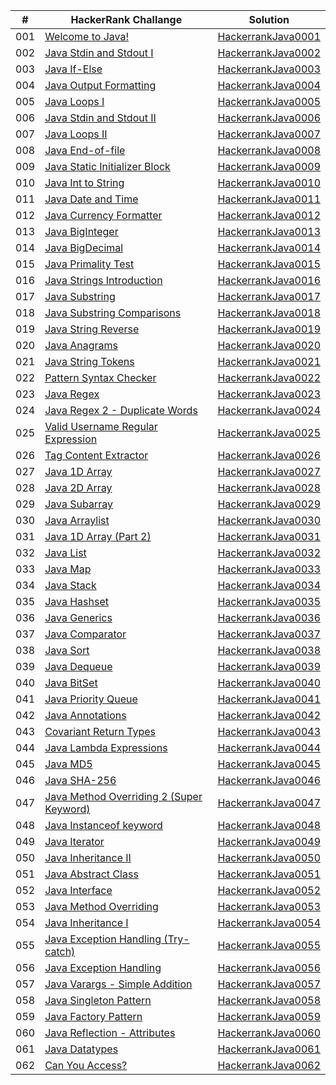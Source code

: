 |  #  | HackerRank Challange | Solution |
| --- | -------------------- | -------- |
| 001 | [Welcome to Java!](https://www.hackerrank.com/challenges/welcome-to-java/problem?isFullScreen=true) | [HackerrankJava0001](./HackerrankJava0001.java) |
| 002 | [Java Stdin and Stdout I](https://www.hackerrank.com/challenges/java-stdin-and-stdout-1/problem?isFullScreen=true) | [HackerrankJava0002](./HackerrankJava0002.java) |
| 003 | [Java If-Else](https://www.hackerrank.com/challenges/java-if-else/problem?isFullScreen=true) | [HackerrankJava0003](./HackerrankJava0003.java) |
| 004 | [Java Output Formatting](https://www.hackerrank.com/challenges/java-output-formatting/problem?isFullScreen=true) | [HackerrankJava0004](./HackerrankJava0004.java) |
| 005 | [Java Loops I](https://www.hackerrank.com/challenges/java-loops-i/problem?isFullScreen=true) | [HackerrankJava0005](./HackerrankJava0005.java) |
| 006 | [Java Stdin and Stdout II](https://www.hackerrank.com/challenges/java-stdin-stdout/problem?isFullScreen=true) | [HackerrankJava0006](./HackerrankJava0006.java) |
| 007 | [Java Loops II](https://www.hackerrank.com/challenges/java-loops/problem?isFullScreen=true) | [HackerrankJava0007](./HackerrankJava0007.java) |
| 008 | [Java End-of-file](https://www.hackerrank.com/challenges/java-end-of-file/problem?isFullScreen=true) | [HackerrankJava0008](./HackerrankJava0008.java) |
| 009 | [Java Static Initializer Block](https://www.hackerrank.com/challenges/java-static-initializer-block/problem?isFullScreen=true) | [HackerrankJava0009](./HackerrankJava0009.java) |
| 010 | [Java Int to String](https://www.hackerrank.com/challenges/java-int-to-string/problem?isFullScreen=true) | [HackerrankJava0010](./HackerrankJava0010.java) |
| 011 | [Java Date and Time](https://www.hackerrank.com/challenges/java-date-and-time/problem?isFullScreen=true) | [HackerrankJava0011](./HackerrankJava0011.java) |
| 012 | [Java Currency Formatter](https://www.hackerrank.com/challenges/java-currency-formatter/problem?isFullScreen=true) | [HackerrankJava0012](./HackerrankJava0012.java) |
| 013 | [Java BigInteger](https://www.hackerrank.com/challenges/java-biginteger/problem?isFullScreen=true) | [HackerrankJava0013](./HackerrankJava0013.java) |
| 014 | [Java BigDecimal](https://www.hackerrank.com/challenges/java-bigdecimal/problem?isFullScreen=true) | [HackerrankJava0014](./HackerrankJava0014.java) |
| 015 | [Java Primality Test](https://www.hackerrank.com/challenges/java-primality-test/problem?isFullScreen=true) | [HackerrankJava0015](./HackerrankJava0015.java) |
| 016 | [Java Strings Introduction](https://www.hackerrank.com/challenges/java-strings-introduction/problem?isFullScreen=true) | [HackerrankJava0016](./HackerrankJava0016.java) |
| 017 | [Java Substring](https://www.hackerrank.com/challenges/java-substring/problem?isFullScreen=true) | [HackerrankJava0017](./HackerrankJava0017.java) |
| 018 | [Java Substring Comparisons](https://www.hackerrank.com/challenges/java-string-compare/problem?isFullScreen=true) | [HackerrankJava0018](./HackerrankJava0018.java) |
| 019 | [Java String Reverse](https://www.hackerrank.com/challenges/java-string-reverse/problem?isFullScreen=true) | [HackerrankJava0019](./HackerrankJava0019.java) |
| 020 | [Java Anagrams](https://www.hackerrank.com/challenges/java-anagrams/problem?isFullScreen=true) | [HackerrankJava0020](./HackerrankJava0020.java) |
| 021 | [Java String Tokens](https://www.hackerrank.com/challenges/java-string-tokens/problem?isFullScreen=true) | [HackerrankJava0021](./HackerrankJava0021.java) |
| 022 | [Pattern Syntax Checker](https://www.hackerrank.com/challenges/pattern-syntax-checker/problem?isFullScreen=true) | [HackerrankJava0022](./HackerrankJava0022.java) |
| 023 | [Java Regex](https://www.hackerrank.com/challenges/java-regex/problem?isFullScreen=true) | [HackerrankJava0023](./HackerrankJava0023.java) |
| 024 | [Java Regex 2 - Duplicate Words](https://www.hackerrank.com/challenges/duplicate-word/problem?isFullScreen=true) | [HackerrankJava0024](./HackerrankJava0024.java) |
| 025 | [Valid Username Regular Expression](https://www.hackerrank.com/challenges/valid-username-checker/problem?isFullScreen=true) | [HackerrankJava0025](./HackerrankJava0025.java) |
| 026 | [Tag Content Extractor](https://www.hackerrank.com/challenges/tag-content-extractor/problem?isFullScreen=true) | [HackerrankJava0026](./HackerrankJava0026.java) |
| 027 | [Java 1D Array](https://www.hackerrank.com/challenges/java-1d-array-introduction/problem?isFullScreen=true) | [HackerrankJava0027](./HackerrankJava0027.java) |
| 028 | [Java 2D Array](https://www.hackerrank.com/challenges/java-2d-array/problem?isFullScreen=true) | [HackerrankJava0028](./HackerrankJava0028.java) |
| 029 | [Java Subarray](https://www.hackerrank.com/challenges/java-negative-subarray/problem?isFullScreen=true) | [HackerrankJava0029](./HackerrankJava0029.java) |
| 030 | [Java Arraylist](https://www.hackerrank.com/challenges/java-arraylist/problem?isFullScreen=true) | [HackerrankJava0030](./HackerrankJava0030.java) |
| 031 | [Java 1D Array (Part 2)](https://www.hackerrank.com/challenges/java-1d-array/problem?isFullScreen=true) | [HackerrankJava0031](./HackerrankJava0031.java) |
| 032 | [Java List](https://www.hackerrank.com/challenges/java-list/problem?isFullScreen=true) | [HackerrankJava0032](./HackerrankJava0032.java) |
| 033 | [Java Map](https://www.hackerrank.com/challenges/phone-book/problem?isFullScreen=true) | [HackerrankJava0033](./HackerrankJava0033.java) |
| 034 | [Java Stack](https://www.hackerrank.com/challenges/java-stack/problem?isFullScreen=true) | [HackerrankJava0034](./HackerrankJava0034.java) |
| 035 | [Java Hashset](https://www.hackerrank.com/challenges/java-hashset/problem?isFullScreen=true) | [HackerrankJava0035](./HackerrankJava0035.java) |
| 036 | [Java Generics](https://www.hackerrank.com/challenges/java-generics/problem?isFullScreen=true) | [HackerrankJava0036](./HackerrankJava0036.java) |
| 037 | [Java Comparator](https://www.hackerrank.com/challenges/java-comparator/problem?isFullScreen=true) | [HackerrankJava0037](./HackerrankJava0037.java) |
| 038 | [Java Sort](https://www.hackerrank.com/challenges/java-sort/problem?isFullScreen=true) | [HackerrankJava0038](./HackerrankJava0038.java) |
| 039 | [Java Dequeue](https://www.hackerrank.com/challenges/java-dequeue/problem?isFullScreen=true) | [HackerrankJava0039](./HackerrankJava0039.java) |
| 040 | [Java BitSet](https://www.hackerrank.com/challenges/java-bitset/problem?isFullScreen=true) | [HackerrankJava0040](./HackerrankJava0040.java) |
| 041 | [Java Priority Queue](https://www.hackerrank.com/challenges/java-priority-queue/problem?isFullScreen=true) | [HackerrankJava0041](./HackerrankJava0041.java) |
| 042 | [Java Annotations](https://www.hackerrank.com/challenges/java-annotations/problem?isFullScreen=true) | [HackerrankJava0042](./HackerrankJava0042.java) |
| 043 | [Covariant Return Types](https://www.hackerrank.com/challenges/java-covariance/problem?isFullScreen=true) | [HackerrankJava0043](./HackerrankJava0043.java) |
| 044 | [Java Lambda Expressions](https://www.hackerrank.com/challenges/java-lambda-expressions/problem?isFullScreen=true) | [HackerrankJava0044](./HackerrankJava0044.java) |
| 045 | [Java MD5](https://www.hackerrank.com/challenges/java-md5/problem?isFullScreen=true) | [HackerrankJava0045](./HackerrankJava0045.java) |
| 046 | [Java SHA-256](https://www.hackerrank.com/challenges/sha-256/problem?isFullScreen=true) | [HackerrankJava0046](./HackerrankJava0046.java) |
| 047 | [Java Method Overriding 2 (Super Keyword)](https://www.hackerrank.com/challenges/java-method-overriding-2-super-keyword/problem?isFullScreen=true) | [HackerrankJava0047](./HackerrankJava0047.java) |
| 048 | [Java Instanceof keyword](https://www.hackerrank.com/challenges/java-instanceof-keyword/problem?isFullScreen=true) | [HackerrankJava0048](./HackerrankJava0048.java) |
| 049 | [Java Iterator](https://www.hackerrank.com/challenges/java-iterator/problem?isFullScreen=true) | [HackerrankJava0049](./HackerrankJava0049.java) |
| 050 | [Java Inheritance II](https://www.hackerrank.com/challenges/java-inheritance-2/problem?isFullScreen=true) | [HackerrankJava0050](./HackerrankJava0050.java) |
| 051 | [Java Abstract Class](https://www.hackerrank.com/challenges/java-abstract-class/problem?isFullScreen=true) | [HackerrankJava0051](./HackerrankJava0051.java) |
| 052 | [Java Interface](https://www.hackerrank.com/challenges/java-interface/problem?isFullScreen=true) | [HackerrankJava0052](./HackerrankJava0052.java) |
| 053 | [Java Method Overriding](https://www.hackerrank.com/challenges/java-method-overriding/problem?isFullScreen=true) | [HackerrankJava0053](./HackerrankJava0053.java) |
| 054 | [Java Inheritance I](https://www.hackerrank.com/challenges/java-inheritance-1/problem?isFullScreen=true) | [HackerrankJava0054](./HackerrankJava0054.java) |
| 055 | [Java Exception Handling (Try-catch)](https://www.hackerrank.com/challenges/java-exception-handling-try-catch/problem?isFullScreen=true) | [HackerrankJava0055](./HackerrankJava0055.java) |
| 056 | [Java Exception Handling](https://www.hackerrank.com/challenges/java-exception-handling/problem?isFullScreen=true) | [HackerrankJava0056](./HackerrankJava0056.java) |
| 057 | [Java Varargs - Simple Addition](https://www.hackerrank.com/challenges/simple-addition-varargs/problem?isFullScreen=true) | [HackerrankJava0057](./HackerrankJava0057.java) |
| 058 | [Java Singleton Pattern](https://www.hackerrank.com/challenges/java-singleton/problem?isFullScreen=true) | [HackerrankJava0058](./HackerrankJava0058.java) |
| 059 | [Java Factory Pattern](https://www.hackerrank.com/challenges/java-factory/problem?isFullScreen=true) | [HackerrankJava0059](./HackerrankJava0059.java) |
| 060 | [Java Reflection - Attributes](https://www.hackerrank.com/challenges/java-reflection-attributes/problem?isFullScreen=true) | [HackerrankJava0060](./HackerrankJava0060.java) |
| 061 | [Java Datatypes](https://www.hackerrank.com/challenges/java-datatypes/problem?isFullScreen=true) | [HackerrankJava0061](./HackerrankJava0061.java) |
| 062 | [Can You Access?](https://www.hackerrank.com/challenges/can-you-access/problem?isFullScreen=true) | [HackerrankJava0062](./HackerrankJava0062.java) |